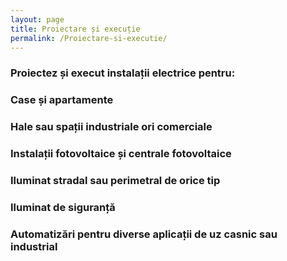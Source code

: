 ```yaml
---
layout: page
title: Proiectare și execuție
permalink: /Proiectare-si-executie/
---
```



<div class="top-banner"></div>
<h3 class="text-center titlu-3">Proiectez și execut instalații electrice pentru:</h3>
<div class="proiectare-wrapper">
<div class="proiectare-wrapper-margin">
<div class="proiectare-instalatii ">
	<div class="casa"></div>
		<h3 class="text-center">Case și apartamente</h3>
</div>
<div class="proiectare-instalatii">
	<div class="hale"></div>
		<h3 class="text-center">Hale sau spații industriale ori comerciale</h3>
</div>
<div class="proiectare-instalatii">
	<div class="fotovoltaic "></div>
		<h3 class="text-center">Instalații fotovoltaice și centrale fotovoltaice</h3>
</div>
<div class="proiectare-instalatii">
	<div class="iluminat-stradal "></div>
		<h3 class="text-center">Iluminat stradal sau perimetral de orice tip</h3>
</div>
<div class="proiectare-instalatii">
	<div class=" siguranta"></div>
		<h3 class="text-center">Iluminat de siguranță</h3>
</div>
<div class="proiectare-instalatii">
	<div class="automatizari "></div>
		<h3 class="text-center">Automatizări pentru diverse aplicații de uz casnic sau industrial</h3>
</div>
</div>
</div>